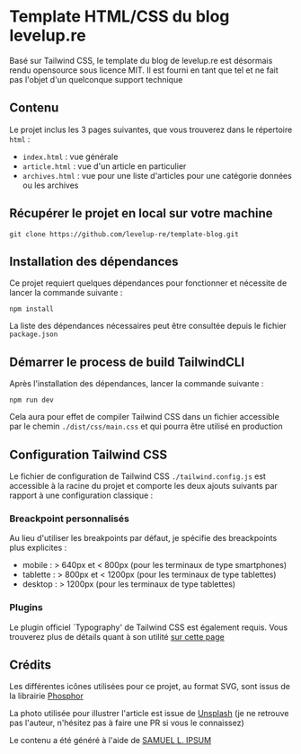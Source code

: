 # Template HTML/CSS du blog levelup.re

Basé sur Tailwind CSS, le template du blog de levelup.re est désormais rendu opensource sous licence MIT. Il est fourni en tant que tel et ne fait pas l'objet d'un quelconque support technique

## Contenu 
Le projet inclus les 3 pages suivantes, que vous trouverez dans le répertoire `html` : 
- `index.html` : vue générale
- `article.html` : vue d'un article en particulier
- `archives.html` : vue pour une liste d'articles pour une catégorie données ou les archives


## Récupérer le projet en local sur votre machine

````
git clone https://github.com/levelup-re/template-blog.git
````


## Installation des dépendances

Ce projet requiert quelques dépendances pour fonctionner et nécessite de lancer la commande suivante :

````
npm install
````

La liste des dépendances nécessaires peut être consultée depuis le fichier `package.json`


## Démarrer le process de build TailwindCLI

Après l'installation des dépendances, lancer la commande suivante :

````
npm run dev
````

Cela aura pour effet de compiler Tailwind CSS dans un fichier accessible par le chemin `./dist/css/main.css` et qui pourra être utilisé en production

## Configuration Tailwind CSS

Le fichier de configuration de Tailwind CSS `./tailwind.config.js` est accessible à la racine du projet et comporte les deux ajouts suivants par rapport à une configuration classique :

### Breackpoint personnalisés
Au lieu d'utiliser les breakpoints par défaut, je spécifie des breackpoints plus explicites :
- mobile : > 640px et < 800px (pour les terminaux de type smartphones)
- tablette : > 800px et < 1200px (pour les terminaux de type tablettes)
- desktop : > 1200px (pour les terminaux de type tablettes)

### Plugins
Le plugin officiel `Typography' de Tailwind CSS est également requis. Vous trouverez plus de détails quant à son utilité [sur cette page](https://tailwindcss.com/docs/typography-plugin)

## Crédits

Les différentes icônes utilisées pour ce projet, au format SVG, sont issus de la librairie [Phosphor](https://phosphoricons.com/)

La photo utilisée pour illustrer l'article est issue de [Unsplash](https://images.unsplash.com/photo-1604537466158-719b1972feb8?ixlib=rb-1.2.1&ixid=MnwxMjA3fDF8MHxwaG90by1wYWdlfHx8fGVufDB8fHx8&auto=format&fit=crop&w=1160&q=80) (je ne retrouve pas l'auteur, n'hésitez pas à faire une PR si vous le connaissez)

Le contenu a été généré à l'aide de [SAMUEL L. IPSUM](https://slipsum.com/)
